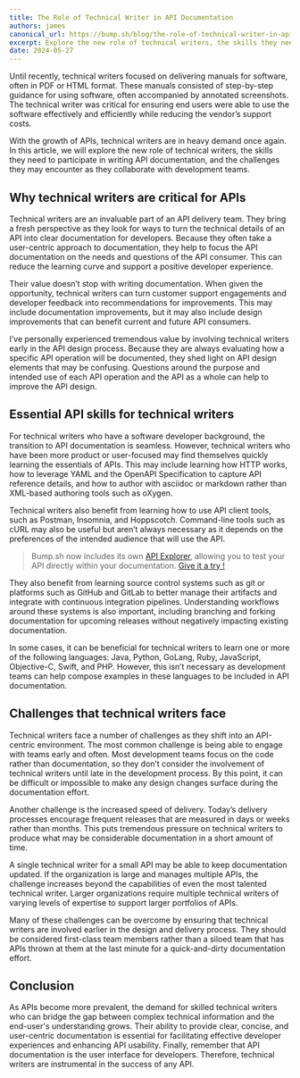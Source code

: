 ```yaml
---
title: The Role of Technical Writer in API Documentation
authors: james
canonical_url: https://bump.sh/blog/the-role-of-technical-writer-in-api-documentation
excerpt: Explore the new role of technical writers, the skills they need to participate in writing API documentation, and the challenges they may encounter as they collaborate with development teams.
date: 2024-05-27
---
```


Until recently, technical writers focused on delivering manuals for software, often in PDF or HTML format. These manuals consisted of step-by-step guidance for using software, often accompanied by annotated screenshots. The technical writer was critical for ensuring end users were able to use the software effectively and efficiently while reducing the vendor’s support costs. 

With the growth of APIs, technical writers are in heavy demand once again. In this article, we will explore the new role of technical writers, the skills they need to participate in writing API documentation, and the challenges they may encounter as they collaborate with development teams. 

## Why technical writers are critical for APIs

Technical writers are an invaluable part of an API delivery team. They bring a fresh perspective as they look for ways to turn the technical details of an API into clear documentation for developers. Because they often take a user-centric approach to documentation, they help to focus the API documentation on the needs and questions of the API consumer. This can reduce the learning curve and support a positive developer experience.

Their value doesn’t stop with writing documentation. When given the opportunity, technical writers can turn customer support engagements and developer feedback into recommendations for improvements. This may include documentation improvements, but it may also include design improvements that can benefit current and future API consumers. 

I’ve personally experienced tremendous value by involving technical writers early in the API design process. Because they are always evaluating how a specific API operation will be documented, they shed light on API design elements that may be confusing. Questions around the purpose and intended use of each API operation and the API as a whole can help to improve the API design.

## Essential API skills for technical writers

For technical writers who have a software developer background, the transition to API documentation is seamless. However, technical writers who have been more product or user-focused may find themselves quickly learning the essentials of APIs. This may include learning how HTTP works, how to leverage YAML and the OpenAPI Specification to capture API reference details, and how to author with asciidoc or markdown rather than XML-based authoring tools such as oXygen. 

Technical writers also benefit from learning how to use API client tools, such as Postman, Insomnia, and Hoppscotch. Command-line tools such as cURL may also be useful but aren’t always necessary as it depends on the preferences of the intended audience that will use the API.

> Bump.sh now includes its own [API Explorer](https://docs.bump.sh/product-updates/2025/01/09/api-explorer/), allowing you to test your API directly within your documentation. [Give it a try !](https://bump.sh/demo/doc/api-explorer/explorer/operation/operation-adduser)

They also benefit from learning source control systems such as git or platforms such as GitHub and GitLab to better manage their artifacts and integrate with continuous integration pipelines. Understanding workflows around these systems is also important, including branching and forking documentation for upcoming releases without negatively impacting existing documentation.

In some cases, it can be beneficial for technical writers to learn one or more of the following languages: Java, Python, GoLang, Ruby, JavaScript, Objective-C, Swift, and PHP. However, this isn’t necessary as development teams can help compose examples in these languages to be included in API documentation. 

## Challenges that technical writers face

Technical writers face a number of challenges as they shift into an API-centric environment. The most common challenge is being able to engage with teams early and often. Most development teams focus on the code rather than documentation, so they don’t consider the involvement of technical writers until late in the development process. By this point, it can be difficult or impossible to make any design changes surface during the documentation effort. 

Another challenge is the increased speed of delivery. Today’s delivery processes encourage frequent releases that are measured in days or weeks rather than months. This puts tremendous pressure on technical writers to produce what may be considerable documentation in a short amount of time. 

A single technical writer for a small API may be able to keep documentation updated. If the organization is large and manages multiple APIs, the challenge increases beyond the capabilities of even the most talented technical writer. Larger organizations require multiple technical writers of varying levels of expertise to support larger portfolios of APIs. 

Many of these challenges can be overcome by ensuring that technical writers are involved earlier in the design and delivery process. They should be considered first-class team members rather than a siloed team that has APIs thrown at them at the last minute for a quick-and-dirty documentation effort.

## Conclusion

As APIs become more prevalent, the demand for skilled technical writers who can bridge the gap between complex technical information and the end-user's understanding grows. Their ability to provide clear, concise, and user-centric documentation is essential for facilitating effective developer experiences and enhancing API usability. Finally, remember that API documentation is the user interface for developers. Therefore, technical writers are instrumental in the success of any API. 


